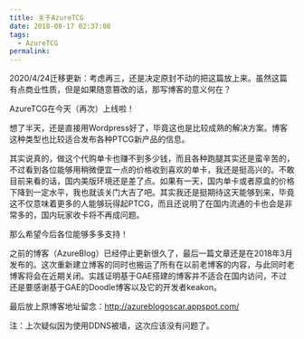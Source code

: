 ```yaml
---
title: 关于AzureTCG
date: 2018-08-17 02:37:08
tags:
  - AzureTCG
permalink: 
---
```


2020/4/24迁移更新：考虑再三，还是决定原封不动的把这篇放上来。虽然这篇有点商业性质，但是如果随意篡改的话，那写博客的意义何在？

AzureTCG在今天（再次）上线啦！

想了半天，还是直接用Wordpress好了，毕竟这也是比较成熟的解决方案。博客这种类型也比较适合发布各种PTCG新产品的信息。

其实说真的，做这个代购单卡也赚不到多少钱，而且各种跑腿其实还是蛮辛苦的，不过看到各位能够用稍微便宜一点的价格收到喜欢的单卡，我还是挺高兴的。不敢目前来看的话，国内美版环境还是差了点。如果有一天，国内单卡或者原盒的价格下降到一定水平，我也就该关门大吉了吧。其实我还是挺期待这天能够到来，毕竟这不仅意味着更多的人能够玩得起PTCG，而且还说明了在国内流通的卡也会是非常多的，国内玩家收卡将不再成问题。

那么希望今后各位能够多多支持！

之前的博客（AzureBlog）已经停止更新很久了，最后一篇文章还是在2018年3月发布的。这次重新建立博客的同时也搬运了所有在以前老博客的内容，与此同时老博客将会在近期关闭。实践证明基于GAE搭建的博客并不适合在国内访问，不过还是要感谢基于GAE的Doodle博客以及它的开发者keakon。

最后放上原博客地址留念：http://azureblogoscar.appspot.com/

注：上次疑似因为使用DDNS被墙，这次应该没有问题了。